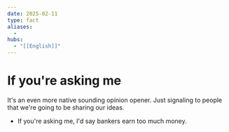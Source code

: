 ```yaml
---
date: 2025-02-11
type: fact
aliases:
  -
hubs:
  - "[[English]]"
---
```


# If you're asking me

It's an even more native sounding opinion opener. Just signaling to people that we're going to be sharing our ideas.

- If you're asking me, I'd say bankers earn too much money.

